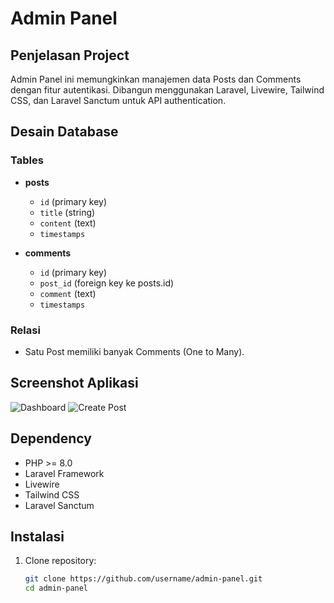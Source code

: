 # Admin Panel

## Penjelasan Project

Admin Panel ini memungkinkan manajemen data Posts dan Comments dengan fitur autentikasi. Dibangun menggunakan Laravel, Livewire, Tailwind CSS, dan Laravel Sanctum untuk API authentication.

## Desain Database

### Tables

- **posts**
  - `id` (primary key)
  - `title` (string)
  - `content` (text)
  - `timestamps`

- **comments**
  - `id` (primary key)
  - `post_id` (foreign key ke posts.id)
  - `comment` (text)
  - `timestamps`

### Relasi

- Satu Post memiliki banyak Comments (One to Many).

## Screenshot Aplikasi

![Dashboard](screenshots/dashboard.png)
![Create Post](screenshots/create_post.png)

## Dependency

- PHP >= 8.0
- Laravel Framework
- Livewire
- Tailwind CSS
- Laravel Sanctum

## Instalasi

1. Clone repository:

   ```bash
   git clone https://github.com/username/admin-panel.git
   cd admin-panel
